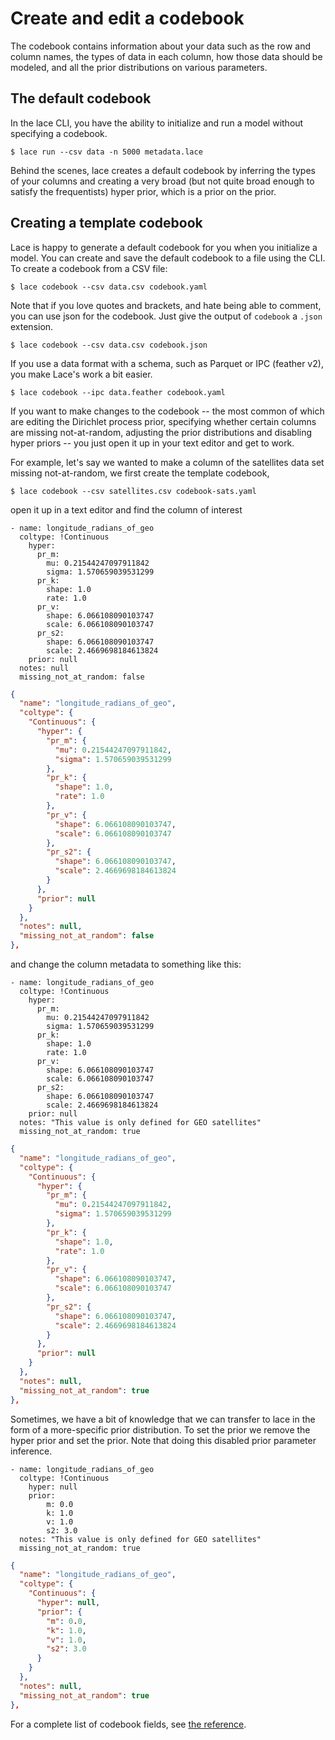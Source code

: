 # Create and edit a codebook

The codebook contains information about your data such as the row and column
names, the types of data in each column, how those data should be modeled, and
all the prior distributions on various parameters.

## The default codebook

In the lace CLI, you have the ability to initialize and run a model without
specifying a codebook.

```console
$ lace run --csv data -n 5000 metadata.lace
```

Behind the scenes, lace creates a default codebook by inferring the types of
your columns and creating a very broad (but not quite broad enough to satisfy
the frequentists) hyper prior, which is a prior on the prior.

## Creating a template codebook

Lace is happy to generate a default codebook for you when you initialize a
model. You can create and save the default codebook to a file using the CLI. To
create a codebook from a CSV file:

```console
$ lace codebook --csv data.csv codebook.yaml
```

Note that if you love quotes and brackets, and hate being able to comment, you can use json for
the codebook. Just give the output of `codebook` a `.json` extension.

```console
$ lace codebook --csv data.csv codebook.json
```

If you use a data format with a schema, such as Parquet or IPC (feather v2),
you make Lace's work a bit easier.

```console
$ lace codebook --ipc data.feather codebook.yaml
```

If you want to make changes to the codebook -- the most common of which are
editing the Dirichlet process prior, specifying whether certain columns are
missing not-at-random, adjusting the prior distributions and disabling hyper
priors -- you just open it up in your text editor and get to work.

For example, let's say we wanted to make a column of the satellites data set
missing not-at-random, we first create the template codebook,

```console
$ lace codebook --csv satellites.csv codebook-sats.yaml
```

open it up in a text editor and find the column of interest

<div class=tabbed-blocks>

```yaml,deserializeTo=lace_codebook::ColMetadataList
- name: longitude_radians_of_geo
  coltype: !Continuous
    hyper:
      pr_m:
        mu: 0.21544247097911842
        sigma: 1.570659039531299
      pr_k:
        shape: 1.0
        rate: 1.0
      pr_v:
        shape: 6.066108090103747
        scale: 6.066108090103747
      pr_s2:
        shape: 6.066108090103747
        scale: 2.4669698184613824
    prior: null
  notes: null
  missing_not_at_random: false
```

```json
{
  "name": "longitude_radians_of_geo",
  "coltype": {
    "Continuous": {
      "hyper": {
        "pr_m": {
          "mu": 0.21544247097911842,
          "sigma": 1.570659039531299
        },
        "pr_k": {
          "shape": 1.0,
          "rate": 1.0
        },
        "pr_v": {
          "shape": 6.066108090103747,
          "scale": 6.066108090103747
        },
        "pr_s2": {
          "shape": 6.066108090103747,
          "scale": 2.4669698184613824
        }
      },
      "prior": null
    }
  },
  "notes": null,
  "missing_not_at_random": false
},
```
</div>

and change the column metadata to something like this:

<div class=tabbed-blocks>

```yaml,deserializeTo=lace_codebook::ColMetadataList
- name: longitude_radians_of_geo
  coltype: !Continuous
    hyper:
      pr_m:
        mu: 0.21544247097911842
        sigma: 1.570659039531299
      pr_k:
        shape: 1.0
        rate: 1.0
      pr_v:
        shape: 6.066108090103747
        scale: 6.066108090103747
      pr_s2:
        shape: 6.066108090103747
        scale: 2.4669698184613824
    prior: null
  notes: "This value is only defined for GEO satellites"
  missing_not_at_random: true
```

```json
{
  "name": "longitude_radians_of_geo",
  "coltype": {
    "Continuous": {
      "hyper": {
        "pr_m": {
          "mu": 0.21544247097911842,
          "sigma": 1.570659039531299
        },
        "pr_k": {
          "shape": 1.0,
          "rate": 1.0
        },
        "pr_v": {
          "shape": 6.066108090103747,
          "scale": 6.066108090103747
        },
        "pr_s2": {
          "shape": 6.066108090103747,
          "scale": 2.4669698184613824
        }
      },
      "prior": null
    }
  },
  "notes": null,
  "missing_not_at_random": true
},
```
</div>

Sometimes, we have a bit of knowledge that we can transfer to lace in the form
of a more-specific prior distribution. To set the prior we remove the hyper
prior and set the prior. Note that doing this disabled prior parameter
inference.

<div class=tabbed-blocks>

```yaml,deserializeTo=lace_codebook::ColMetadataList
- name: longitude_radians_of_geo
  coltype: !Continuous
    hyper: null
    prior: 
        m: 0.0
        k: 1.0
        v: 1.0
        s2: 3.0
  notes: "This value is only defined for GEO satellites"
  missing_not_at_random: true
```

```json
{
  "name": "longitude_radians_of_geo",
  "coltype": {
    "Continuous": {
      "hyper": null,
      "prior": {
        "m": 0.0,
        "k": 1.0,
        "v": 1.0,
        "s2": 3.0
      }
    }
  },
  "notes": null,
  "missing_not_at_random": true
},
```
</div>

For a complete list of codebook fields, see [the reference](/codebook-ref.md).
